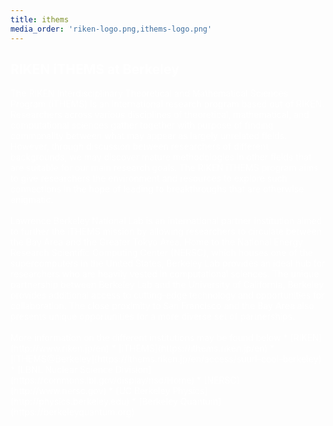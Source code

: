 ```yaml
---
title: ithems
media_order: 'riken-logo.png,ithems-logo.png'
---
```


## <font color="#FFFFFF">RIKEN iTHEMS at Berkeley</font>

<font color="#FFFFFF">
The RIKEN Interdisciplinary Theoretical and Mathematical Sciences Program (iTHEMS) is an international research program based out of RIKEN. Researchers across various disciplines of theoretical, mathematical, and computational sciences gather together with purpose of finding commonality between what may appear as largely unrelated fields. However, through discussion between researchers of different backgrounds, we may discover mature methodologies in other fields that are suitable for our main research goals. The RIKEN iTHEMS program aims to give researchers the environment and resources to explore such connections in the hope of leading to breakthroughs that are otherwise enigmatic.<br><br>
Lawrence Berkeley National Lab is an international partner institution aimed to further the iTHEMS mission by allowing researchers to circulate between the Bay Area and the Greater Tokyo Area. Home to the National Energy Research Scientific Computing Center (NERSC), which houses one of the supercomputers in the United States, Berkeley Lab provides an ideal hub for researchers who are heavily vested in computational sciences. The unique partnership between Berkeley Lab and the University of California, Berkeley provides additional access to cutting-edge technology and opportunities for collaboration. The close proximity to San Francisco and the Bay Area also presents unique opportunities for a more diverse set of partnerships.<br><br>
More information on the different institutions may be found below
    * [RIKEN](http://www.riken.jp/en)
    * [iTHEMS](https://ithems.riken.jp/en)
    * [iTHEMS@Berkeley](https://ithems.riken.jp/en/access/suuri-cool-berkeley)
    * [LBNL Nuclear Science Division](https://commons.lbl.gov/display/nsd/Home)
    * [NERSC](http://www.nersc.gov)
    * [UC Berkeley Physics](http://physics.berkeley.edu)
    * [Berkeley Quantum](https://berkeleyquantum.org)
</font>
    
